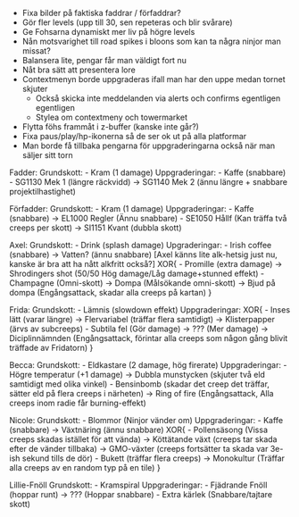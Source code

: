 - Fixa bilder på faktiska faddrar / förfaddrar?
- Gör fler levels (upp till 30, sen repeteras och blir svårare)
- Ge Fohsarna dynamiskt mer liv på högre levels
- Nån motsvarighet till road spikes i bloons som kan ta några ninjor man missat?
- Balansera lite, pengar får man väldigt fort nu
- Nåt bra sätt att presentera lore
- Contextmenyn borde uppgraderas ifall man har den uppe medan tornet skjuter
    - Också skicka inte meddelanden via alerts och confirms egentligen egentligen
    - Stylea om contextmeny och towermarket
- Flytta föhs frammåt i z-buffer (kanske inte går?)
- Fixa paus/play/hp-ikonerna så de ser ok ut på alla platformar
- Man borde få tillbaka pengarna för uppgraderingarna också när man säljer sitt torn

Fadder:
	Grundskott:
	- Kram (1 damage)
	Uppgraderingar:
	- Kaffe (snabbare)
	- SG1130 Mek 1 (längre räckvidd) -> SG1140 Mek 2 (ännu längre + snabbare projektilhastighet)

Förfadder:
	Grundskott:
	- Kram (1 damage)
	Uppgraderingar:
	- Kaffe (snabbare) -> EL1000 Regler (Ännu snabbare)
	- SE1050 Hållf (Kan träffa två creeps per skott) -> SI1151 Kvant (dubbla skott)


Axel:
	Grundskott:
	- Drink (splash damage)
	Upgraderingar:
	- Irish coffee (snabbare) -> Vatten? (ännu snabbare) [Axel känns lite alk-hetsig just nu, kanske är bra att ha nått alkfritt också?]
	XOR{
		- Promille (extra damage) -> Shrodingers shot (50/50 Hög damage/Låg damage+stunned effekt)
		- Champagne (Omni-skott) -> Dompa (Målsökande omni-skott) -> Bjud på dompa (Engångsattack, skadar alla creeps på kartan)
	}

Frida:
	Grundskott:
	- Lämnis (slowdown effekt)
	Uppgraderingar:
	XOR{
		- Inses lätt (varar längre) -> Flervariabel (träffar flera samtidigt) -> Klisterpapper (ärvs av subcreeps)
		- Subtila fel (Gör damage) -> ??? (Mer damage) -> Diciplinnämnden (Engångsattack, förintar alla creeps som någon gång blivit träffade av Fridatorn)
	}

Becca:
	Grundskott:
	- Eldkastare (2 damage, hög firerate)
	Uppgraderingar:
	- Högre temperatur (+1 damage) -> Dubbla munstycken (skjuter två eld samtidigt med olika vinkel) 
	- Bensinbomb (skadar det creep det träffar, sätter eld på flera creeps i närheten) -> Ring of fire (Engångsattack, Alla creeps inom radie får burning-effekt)

Nicole:
	Grundskott:
	- Blommor (Ninjor vänder om)
	Uppgraderingar:
	- Kaffe (snabbare) -> Växtnäring (ännu snabbare)
	XOR{
		- Pollensäsong (Vissa creeps skadas istället för att vända) -> Köttätande växt (creeps tar skada efter de vänder tillbaka) -> GMO-växter (creeps fortsätter ta skada var 3e-ish sekund tills de dör)
		- Bukett (träffar flera creeps) -> Monokultur (Träffar alla creeps av en random typ på en tile)
	}

Lillie-Fnöll
	Grundskott:
	- Kramspiral
	Uppgraderingar:
	- Fjädrande Fnöll (hoppar runt) -> ??? (Hoppar snabbare)
	- Extra kärlek (Snabbare/tajtare skott)
